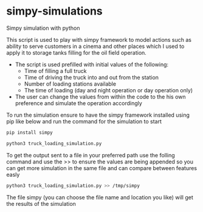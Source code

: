 # simpy-simulations
Simpy simulation with python

This script is used to play with simpy framework to model actions such as ability to serve customers in a cinema and other places which I used to apply it to storage tanks filling for the oil field operation.

- The script is used prefilled with initial values of the following:
	- Time of filling a full truck
	- Time of driving the truck into and out from the station
	- Number of loading stations available
	- The time of loading (day and night operation or day operation only)
- The user can change the values from within the code to the his own preference and simulate the operation accordingly

To run the simulation ensure to have the simpy framework installed using pip like below and run the command for the simulation to start

```bash
pip install simpy

python3 truck_loading_simulation.py
```
To get the output sent to a file in your preferred path use the folling command and use the >> to ensure the values are being appended so you can get more simulation in the same file and can compare between features easly

```bash
python3 truck_loading_simulation.py >> /tmp/simpy
```
The file simpy (you can choose the file name and location you like) will get the results of the simulation 
